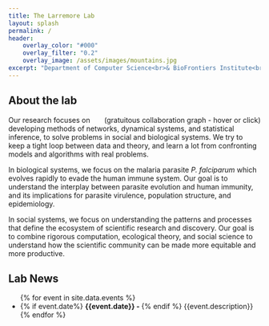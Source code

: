 ```yaml
---
title: The Larremore Lab
layout: splash
permalink: /
header:
    overlay_color: "#000"
    overlay_filter: "0.2"
    overlay_image: /assets/images/mountains.jpg
excerpt: "Department of Computer Science<br>& BioFrontiers Institute<br>University of Colorado Boulder."
---
```


<div>
<h2>About the lab</h2>
  <div style="float: right;"> 
    <div id="chart"></div>
    <div id="chartInfo">(gratuitous collaboration graph - hover or click)</div>
  </div>
  
  <div>
  <p>Our research focuses on developing methods of networks, dynamical systems, and statistical inference, to solve problems in social and biological systems. We try to keep a tight loop between data and theory, and learn a lot from confronting models and algorithms with real problems.</p>

  <p>In biological systems, we focus on the malaria parasite <em>P. falciparum</em> which evolves rapidly to evade the human immune system. Our goal is to understand the interplay between parasite evolution and human immunity, and its implications for parasite virulence, population structure, and epidemiology. </p>

  <p>In social systems, we focus on understanding the  patterns and processes that define the ecosystem of scientific research and discovery. Our goal is to combine rigorous computation, ecological theory, and social science to understand how the scientific community can be made more equitable and more productive.</p>
  </div>
</div>

<div>
<h2>Lab News</h2>
<ul>
  {% for event in site.data.events %}
  <li>
    {% if event.date%}
      <b>{{event.date}} - </b>
    {% endif %}
    {{event.description}}
  </li>
  {% endfor %}
</ul>
</div>

<script src="{{ base.url | prepend: site.url }}/assets/js/lib/d3.min.js"></script>
<script src="{{ base.url | prepend: site.url }}/assets/js/lib/jquery.min.js"></script>
<script src="{{ base.url | prepend: site.url }}/assets/js/lib/jquery-ui.min.js"></script>
<script src="{{ base.url | prepend: site.url }}/assets/js/collaboration/index.json"></script>
<script src="{{ base.url | prepend: site.url }}/assets/js/collaboration/myFunctions.js"></script>
<script src="{{ base.url | prepend: site.url }}/assets/js/collaboration/index.js"></script>
